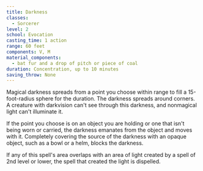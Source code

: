 ```yaml
---
title: Darkness
classes:
  - Sorcerer
level: 2
school: Evocation
casting_time: 1 action
range: 60 feet
components: V, M
material_components:
  - bat fur and a drop of pitch or piece of coal
duration: Concentration, up to 10 minutes
saving_throw: None
---
```


Magical darkness spreads from a point you choose within range to fill a 15-foot-radius sphere for the duration. The darkness spreads around corners. A creature with darkvision can't see through this darkness, and nonmagical light can't illuminate it.

If the point you choose is on an object you are holding or one that isn't being worn or carried, the darkness emanates from the object and moves with it. Completely covering the source of the darkness with an opaque object, such as a bowl or a helm, blocks the darkness.

If any of this spell's area overlaps with an area of light created by a spell of 2nd level or lower, the spell that created the light is dispelled.
